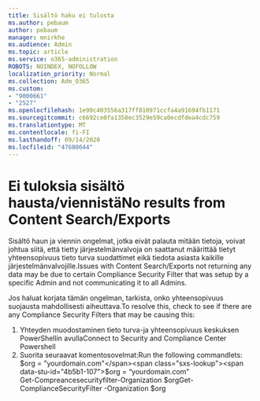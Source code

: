 ```yaml
---
title: Sisältö haku ei tulosta
ms.author: pebaum
author: pebaum
manager: mnirkhe
ms.audience: Admin
ms.topic: article
ms.service: o365-administration
ROBOTS: NOINDEX, NOFOLLOW
localization_priority: Normal
ms.collection: Adm_O365
ms.custom:
- "9000661"
- "2527"
ms.openlocfilehash: 1e90c403556a317ff810971ccfa4a91694fb1171
ms.sourcegitcommit: c6692ce0fa1358ec3529e59ca0ecdfdea4cdc759
ms.translationtype: MT
ms.contentlocale: fi-FI
ms.lasthandoff: 09/14/2020
ms.locfileid: "47680644"
---
```

# <a name="no-results-from-content-searchexports"></a><span data-ttu-id="4b5b1-102">Ei tuloksia sisältö hausta/viennistä</span><span class="sxs-lookup"><span data-stu-id="4b5b1-102">No results from Content Search/Exports</span></span>

<span data-ttu-id="4b5b1-103">Sisältö haun ja viennin ongelmat, jotka eivät palauta mitään tietoja, voivat johtua siitä, että tietty järjestelmänvalvoja on saattanut määrittää tietyt yhteensopivuus tieto turva suodattimet eikä tiedota asiasta kaikille järjestelmänvalvojille.</span><span class="sxs-lookup"><span data-stu-id="4b5b1-103">Issues with Content Search/Exports not returning any data may be due to certain Compliance Security Filter that was setup by a specific Admin and not communicating it to all Admins.</span></span>

<span data-ttu-id="4b5b1-104">Jos haluat korjata tämän ongelman, tarkista, onko yhteensopivuus suojausta mahdollisesti aiheuttava.</span><span class="sxs-lookup"><span data-stu-id="4b5b1-104">To resolve this, check to see if there are any Compliance Security Filters that may be causing this:</span></span>
1. <span data-ttu-id="4b5b1-105">Yhteyden muodostaminen tieto turva-ja yhteensopivuus keskuksen PowerShellin avulla</span><span class="sxs-lookup"><span data-stu-id="4b5b1-105">Connect to Security and Compliance Center Powershell</span></span>
2. <span data-ttu-id="4b5b1-106">Suorita seuraavat komentosovelmat:</span><span class="sxs-lookup"><span data-stu-id="4b5b1-106">Run the following commandlets:</span></span>
<br><span data-ttu-id="4b5b1-107">$org = "yourdomain.com"</span><span class="sxs-lookup"><span data-stu-id="4b5b1-107">$org = “yourdomain.com”</span></span>
<br><span data-ttu-id="4b5b1-108">Get-Compreancesecurityfilter-Organization $org</span><span class="sxs-lookup"><span data-stu-id="4b5b1-108">Get-ComplianceSecurityFilter -Organization $org</span></span>